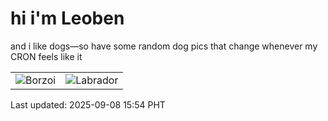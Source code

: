 # hi i'm Leoben

and i like dogs—so have some random dog pics that change whenever my CRON feels like it

|  |  |
|--------|----------|
| ![Borzoi](https://random-dog-vercel.vercel.app/api/random-borzoi?v=1757318042) | ![Labrador](https://random-dog-vercel.vercel.app/api/random-labrador?v=1757318042) |

Last updated: 2025-09-08 15:54 PHT
